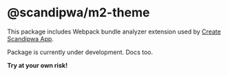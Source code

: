 # @scandipwa/m2-theme

This package includes Webpack bundle analyzer extension used by [Create Scandipwa App](https://github.com/scandipwa/create-scandipwa-app).

Package is currently under development. Docs too.

**Try at your own risk!**